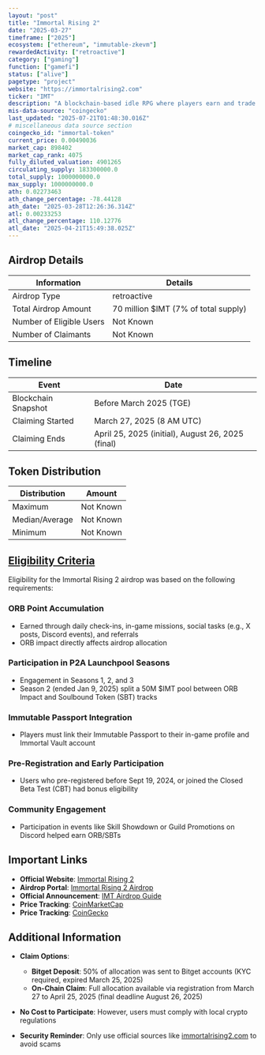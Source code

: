 ```yaml
---
layout: "post"
title: "Immortal Rising 2"
date: "2025-03-27"
timeframe: ["2025"]
ecosystem: ["ethereum", "immutable-zkevm"]
rewardedActivity: ["retroactive"]
category: ["gaming"]
function: ["gamefi"]
status: ["alive"]
pagetype: "project"
website: "https://immortalrising2.com"
ticker: "IMT"
description: "A blockchain-based idle RPG where players earn and trade assets through play-to-earn (P2E) mechanics, built on the Immutable zkEVM blockchain."
mis-data-source: "coingecko"
last_updated: "2025-07-21T01:48:30.016Z"
# miscellaneous data source section
coingecko_id: "immortal-token"
current_price: 0.00490036
market_cap: 898402
market_cap_rank: 4075
fully_diluted_valuation: 4901265
circulating_supply: 183300000.0
total_supply: 1000000000.0
max_supply: 1000000000.0
ath: 0.02273463
ath_change_percentage: -78.44128
ath_date: "2025-03-28T12:26:36.314Z"
atl: 0.00233253
atl_change_percentage: 110.12776
atl_date: "2025-04-21T15:49:38.025Z"
---
```


## Airdrop Details

| Information              | Details                              |
| ------------------------ | ------------------------------------ |
| Airdrop Type             | retroactive                          |
| Total Airdrop Amount     | 70 million $IMT (7% of total supply) |
| Number of Eligible Users | Not Known                            |
| Number of Claimants      | Not Known                            |

## Timeline

| Event               | Date                                              |
| ------------------- | ------------------------------------------------- |
| Blockchain Snapshot | Before March 2025 (TGE)                           |
| Claiming Started    | March 27, 2025 (8 AM UTC)                         |
| Claiming Ends       | April 25, 2025 (initial), August 26, 2025 (final) |

## Token Distribution

| Distribution   | Amount    |
| -------------- | --------- |
| Maximum        | Not Known |
| Median/Average | Not Known |
| Minimum        | Not Known |

## [Eligibility Criteria](https://airdrop.immortalrising2.com)

Eligibility for the Immortal Rising 2 airdrop was based on the following requirements:

### ORB Point Accumulation
- Earned through daily check-ins, in-game missions, social tasks (e.g., X posts, Discord events), and referrals
- ORB impact directly affects airdrop allocation

### Participation in P2A Launchpool Seasons
- Engagement in Seasons 1, 2, and 3
- Season 2 (ended Jan 9, 2025) split a 50M $IMT pool between ORB Impact and Soulbound Token (SBT) tracks

### Immutable Passport Integration
- Players must link their Immutable Passport to their in-game profile and Immortal Vault account

### Pre-Registration and Early Participation
- Users who pre-registered before Sept 19, 2024, or joined the Closed Beta Test (CBT) had bonus eligibility

### Community Engagement
- Participation in events like Skill Showdown or Guild Promotions on Discord helped earn ORB/SBTs

## Important Links

- **Official Website**: [Immortal Rising 2](https://immortalrising2.com)
- **Airdrop Portal**: [Immortal Rising 2 Airdrop](https://airdrop.immortalrising2.com)
- **Official Announcement**: [IMT Airdrop Guide](http://news.immortalrising2.com/news/imtairdrop)
- **Price Tracking**: [CoinMarketCap](https://coinmarketcap.com/currencies/immortal-rising-2)
- **Price Tracking**: [CoinGecko](https://www.coingecko.com/en/coins/immortal-rising-2)

## Additional Information

- **Claim Options**:
  - **Bitget Deposit**: 50% of allocation was sent to Bitget accounts (KYC required, expired March 25, 2025)
  - **On-Chain Claim**: Full allocation available via registration from March 27 to April 25, 2025 (final deadline August 26, 2025)

- **No Cost to Participate**: However, users must comply with local crypto regulations

- **Security Reminder**: Only use official sources like [immortalrising2.com](https://immortalrising2.com) to avoid scams